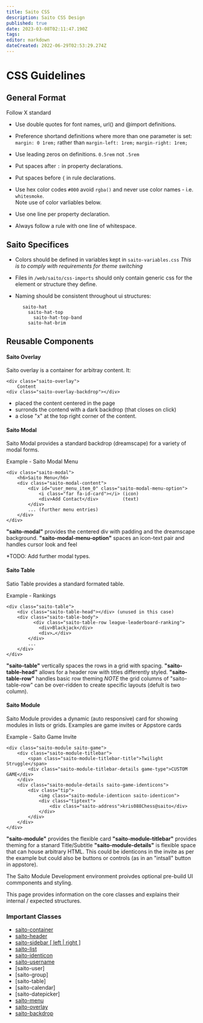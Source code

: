 ```yaml
---
title: Saito CSS
description: Saito CSS Design
published: true
date: 2023-03-08T02:11:47.190Z
tags: 
editor: markdown
dateCreated: 2022-06-29T02:53:29.274Z
---
```


# CSS Guidelines

## General Format

Follow X standard

* Use double quotes for font names, url() and @import definitions.

* Preference shortand definitions where more than one parameter is set:
  ```margin: 0 1rem;``` 
  rather than 
  ```margin-left: 1rem;```
  ```margin-right: 1rem;```
  
* Use leading zeros on definitions. ```0.5rem``` not ```.5rem``` 
* Put spaces after ```:``` in property declarations.
* Put spaces before ```{``` in rule declarations.
* Use hex color codes ```#000``` avoid ```rgba()``` and never use color names - i.e. ```whitesmoke```. \
Note use of color varliables below.
* Use one line per property declaration.
* Always follow a rule with one line of whitespace.

## Saito Specifices

* Colors should be defined in variables kept in ```saito-variables.css``` 
  *This is to comply with requirements for theme switching*
  
* Files in ```/web/saito/css-imports``` should only contain generic css for the element or structure they define.

* Naming should be consistent throughout ui structures:
```
      saito-hat
        saito-hat-top
          saito-hat-top-band
        saito-hat-brim
```

## Reusable Components

#### Saito Overlay
Saito overlay is a container for arbitray content. It:

```
<div class="saito-overlay">
    Content
<div class="saito-overlay-backdrop"></div>
```

* placed the content centered in the page
* surronds the contend with a dark backdrop (that closes on click)
* a close "x" at the top right corner of the content.

#### Saito Modal
Saito Modal provides a standard backdrop (dreamscape) for a variety of modal forms.

Example - Saito Modal Menu
```
<div class="saito-modal">
    <h6>Saito Menu</h6>
    <div class="saito-modal-content">
        <div id="user_menu_item_0" class="saito-modal-menu-option">
            <i class="far fa-id-card"></i> (icon)
            <div>Add Contact</div>         (text)
        </div>
        ... (further menu entries)
    </div>
</div>
```

**"saito-modal"** provides the centered div with padding and the dreamscape background.
**"saito-modal-menu-option"** spaces an icon-text pair and handles cursor look and feel

*TODO: Add further modal types.

#### Saito Table
Satio Table provides a standard formated table.

Example - Rankings
```
<div class="saito-table">
    <div class="saito-table-head"></div> (unused in this case)
    <div class="saito-table-body">
	      <div class="saito-table-row league-leaderboard-ranking">
            <div>Blackjack</div>
            <div>…</div>
        </div>
        ...
    </div>
</div>
```
**"saito-table"** vertically spaces the rows in a grid with spacing.
**"saito-table-head"** allows for a header row with titles differently styled.
**"saito-table-row"** handles basic row theming 
*NOTE* the grid columns of "saito-table-row" can be over-ridden to create specific layouts (defult is two column).


#### Saito Module
Saito Module provides a dynamic (auto responsive) card for showing modules in lists or grids. Examples are game invites or Appstore cards

Example - Saito Game Invite

```
<div class="saito-module saito-game">
    <div class="saito-module-titlebar">
        <span class="saito-module-titlebar-title">Twilight Struggle</span>
        <div class="saito-module-titlebar-details game-type">CUSTOM GAME</div>
    </div>
    <div class="saito-module-details saito-game-identicons">
        <div class="tip">
            <img class="saito-module-identicon saito-identicon">
            <div class="tiptext">
                <div class="saito-address">kris088Chess@saito</div>
            </div>
        </div>
    </div>
</div>
```

**"saito-module"** provides the flexible card
**"saito-module-titlebar"** provides theming for a stanard Title/Subtitle
**"saito-module-details"** is flexible space that can house arbitrary HTML. This could be identicons in the invite as per the example but could also be buttons or controls (as in an "intsall" button in appstore).


The Saito Module Development environment proivdes optional pre-build UI commponents and styling.

This page provides information on the core classes and explains their internal / expected structures.

### Important Classes

- [saito-container](/tech/applications/saito-css/saito-container)
- [saito-header](/tech/applications/saito-css/saito-header)
- [saito-sidebar  \[ left \| right \]](/tech/applications/saito-css/saito-sidebar)
- [saito-list](/tech/applications/saito-css/saito-list)
- [saito-identicon](/tech/applications/saito-css/saito-identicon)
- [saito-username](/tech/applications/saito-css/saito-username)
- [saito-user]
- [saito-group]
- [saito-table]
- [saito-calendar]
- [saito-datepicker]
- [saito-menu](/tech/applications/saito-css/saito-menu)
- [saito-overlay](/tech/applications/saito-css/saito-overlay)
- [saito-backdrop](/tech/applications/saito-css/saito-backdrop)

